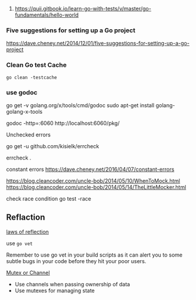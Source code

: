 
1. https://quii.gitbook.io/learn-go-with-tests/v/master/go-fundamentals/hello-world


### Five suggestions for setting up a Go project

https://dave.cheney.net/2014/12/01/five-suggestions-for-setting-up-a-go-project

### Clean Go test Cache


```
go clean -testcache
```
### use godoc

go get -v  golang.org/x/tools/cmd/godoc
sudo apt-get install golang-golang-x-tools


godoc -http=:6060
http://localhost:6060/pkg/



Unchecked errors

go get -u github.com/kisielk/errcheck


errcheck .


constant errors
https://dave.cheney.net/2016/04/07/constant-errors


https://blog.cleancoder.com/uncle-bob/2014/05/10/WhenToMock.html
https://blog.cleancoder.com/uncle-bob/2014/05/14/TheLittleMocker.html


check race condition 
go test -race


## Reflaction

[laws of reflection](https://go.dev/blog/laws-of-reflection)


use `go vet`

Remember to use go vet in your build scripts as it can alert you to some subtle bugs in your code before they hit your poor users.

[Mutex or Channel](https://github.com/golang/go/wiki/MutexOrChannel)

* Use channels when passing ownership of data
* Use mutexes for managing state